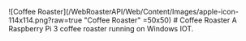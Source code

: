 ![Coffee Roaster](/WebRoasterAPI/Web/Content/Images/apple-icon-114x114.png?raw=true "Coffee Roaster" =50x50) # Coffee Roaster
A Raspberry Pi 3 coffee roaster running on Windows IOT.  

